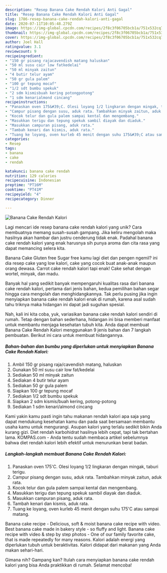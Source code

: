 ```yaml
---
description: "Resep Banana Cake Rendah Kalori Anti Gagal"
title: "Resep Banana Cake Rendah Kalori Anti Gagal"
slug: 1786-resep-banana-cake-rendah-kalori-anti-gagal
date: 2020-07-11T10:05:48.279Z
image: https://img-global.cpcdn.com/recipes/2f8c3f06705bcb1a/751x532cq70/banana-cake-rendah-kalori-foto-resep-utama.jpg
thumbnail: https://img-global.cpcdn.com/recipes/2f8c3f06705bcb1a/751x532cq70/banana-cake-rendah-kalori-foto-resep-utama.jpg
cover: https://img-global.cpcdn.com/recipes/2f8c3f06705bcb1a/751x532cq70/banana-cake-rendah-kalori-foto-resep-utama.jpg
author: Joel Hall
ratingvalue: 3.1
reviewcount: 9
recipeingredient:
- "150 gr pisang rajacavendish matang haluskan"
- "50 ml susu cair low fatkedelai"
- "50 ml minyak zaitun"
- "4 butir telur ayam"
- "50 gr gula palem"
- "100 gr tepung mocaf"
- "1/2 sdt bumbu spekuk"
- "2 sdm kismisbuah kering potongpotong"
- "1 sdm kenarialmond cincang"
recipeinstructions:
- "Panaskan oven 175&#39;C. Olesi loyang 1/2 lingkaran dengan mingak, taburi terigu."
- "Campur pisang dengan susu, aduk rata. Tambahkan minyak zaitun, aduk rata."
- "Kocok telur dan gula palem sampai kental dan mengembang."
- "Masukkan terigu dan tepung spekuk sambil diayak dan diaduk."
- "Masukkan campuran pisang, aduk rata."
- "Tambah kenari dan kismis, aduk rata."
- "Tuang ke loyang, oven kurleb 45 menit dengan suhu 175&#39;C atau sampai matang."
categories:
- Resep
tags:
- banana
- cake
- rendah

katakunci: banana cake rendah 
nutrition: 129 calories
recipecuisine: Indonesian
preptime: "PT16M"
cooktime: "PT41M"
recipeyield: "4"
recipecategory: Dinner

---
```



![Banana Cake Rendah Kalori](https://img-global.cpcdn.com/recipes/2f8c3f06705bcb1a/751x532cq70/banana-cake-rendah-kalori-foto-resep-utama.jpg)

Lagi mencari ide resep banana cake rendah kalori yang unik? Cara membuatnya memang susah-susah gampang. Jika keliru mengolah maka hasilnya akan hambar dan justru cenderung tidak enak. Padahal banana cake rendah kalori yang enak harusnya sih punya aroma dan cita rasa yang dapat memancing selera kita.

Banana Cake Gluten free Sugar free kamu lagi diet dan pengen ngemil? ini dia resep cake yang low kalori, cake yang cocok buat anak-anak maupun orang dewasa. Carrot cake rendah kalori tapi enak! Cake sehat dengan wortel, minyak, dan madu.

Banyak hal yang sedikit banyak mempengaruhi kualitas rasa dari banana cake rendah kalori, pertama dari jenis bahan, kedua pemilihan bahan segar hingga cara mengolah dan menghidangkannya. Tak perlu pusing jika ingin menyiapkan banana cake rendah kalori enak di rumah, karena asal sudah tahu triknya maka hidangan ini dapat jadi suguhan spesial.


Nah, kali ini kita coba, yuk, variasikan banana cake rendah kalori sendiri di rumah. Tetap dengan bahan sederhana, hidangan ini bisa memberi manfaat untuk membantu menjaga kesehatan tubuh kita. Anda dapat membuat Banana Cake Rendah Kalori menggunakan 9 jenis bahan dan 7 langkah pembuatan. Berikut ini cara untuk membuat hidangannya.

<!--inarticleads1-->

##### Bahan-bahan dan bumbu yang diperlukan untuk menyiapkan Banana Cake Rendah Kalori:

1. Ambil 150 gr pisang raja/cavendish matang, haluskan
1. Gunakan 50 ml susu cair low fat/kedelai
1. Sediakan 50 ml minyak zaitun
1. Sediakan 4 butir telur ayam
1. Sediakan 50 gr gula palem
1. Siapkan 100 gr tepung mocaf
1. Sediakan 1/2 sdt bumbu spekuk
1. Siapkan 2 sdm kismis/buah kering, potong-potong
1. Sediakan 1 sdm kenari/almond cincang


Kami yakin kamu pasti ingin tahu makanan rendah kalori apa saja yang dapat mendukung kesehatan kamu dan pada saat bersamaan membantu usaha kamu untuk mengurangi. Asupan kalori yang terlalu sedikit bikin Anda kurang gizi. Diet rendah karbohidrat hasilnya lebih cepat, tapi tak bertahan lama. KOMPAS.com - Anda tentu sudah membaca artikel sebelumnya bahwa diet rendah kalori lebih efektif untuk menurunkan berat badan. 

<!--inarticleads2-->

##### Langkah-langkah membuat Banana Cake Rendah Kalori:

1. Panaskan oven 175&#39;C. Olesi loyang 1/2 lingkaran dengan mingak, taburi terigu.
1. Campur pisang dengan susu, aduk rata. Tambahkan minyak zaitun, aduk rata.
1. Kocok telur dan gula palem sampai kental dan mengembang.
1. Masukkan terigu dan tepung spekuk sambil diayak dan diaduk.
1. Masukkan campuran pisang, aduk rata.
1. Tambah kenari dan kismis, aduk rata.
1. Tuang ke loyang, oven kurleb 45 menit dengan suhu 175&#39;C atau sampai matang.


Banana cake recipe - Delicious, soft &amp; moist banana cake recipe with video. Best banana cake made in bakery style - so fluffy and light. Banana cake recipe with video &amp; step by step photos - One of our family favorite cake, that is made repeatedly for many reasons. Kalori adalah energi yang diperlukan tubuh untuk beraktivitas. Kalori didapat dari makanan yang Anda makan sehari-hari. 

Gimana nih? Gampang kan? Itulah cara menyiapkan banana cake rendah kalori yang bisa Anda praktikkan di rumah. Selamat mencoba!
